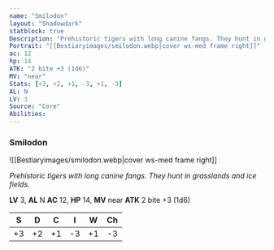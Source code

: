 ```yaml
---
name: "Smilodon"
layout: "Shadowdark"
statblock: true
Description: "Prehistoric tigers with long canine fangs. They hunt in grasslands and ice fields."
Portrait: "[[Bestiaryimages/smilodon.webp|cover ws-med frame right]]"
ac: 12
hp: 14
ATK: "2 bite +3 (1d6)"
MV: "near"
Stats: [+3, +2, +1, -3, +1, -3]
AL: N
LV: 3
Source: "Core"
Abilities:
---
```


### Smilodon

![[Bestiaryimages/smilodon.webp|cover ws-med frame right]]

_Prehistoric tigers with long canine fangs. They hunt in grasslands and ice fields._

**LV** 3, **AL** N
**AC** 12, **HP** 14, **MV** near
**ATK** 2 bite +3 (1d6)

|  S  |  D  |  C  |  I  |  W  |  Ch  |
|:---:|:---:|:---:|:---:|:---:|:----:|
| +3 | +2 | +1 | -3 | +1 | -3 |

